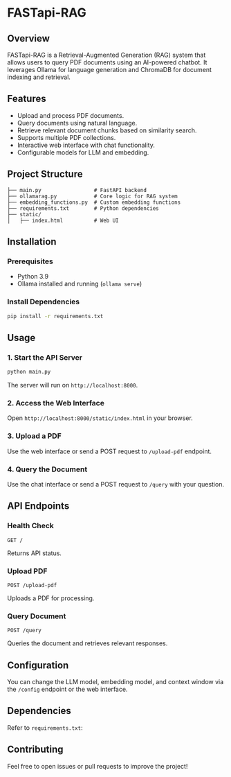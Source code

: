 # FASTapi-RAG

## Overview
FASTapi-RAG is a Retrieval-Augmented Generation (RAG) system that allows users to query PDF documents using an AI-powered chatbot. It leverages Ollama for language generation and ChromaDB for document indexing and retrieval.

## Features
- Upload and process PDF documents.
- Query documents using natural language.
- Retrieve relevant document chunks based on similarity search.
- Supports multiple PDF collections.
- Interactive web interface with chat functionality.
- Configurable models for LLM and embedding.

## Project Structure
```
├── main.py                 # FastAPI backend
├── ollamarag.py            # Core logic for RAG system
├── embedding_functions.py  # Custom embedding functions
├── requirements.txt        # Python dependencies
├── static/
│   ├── index.html          # Web UI
```

## Installation

### Prerequisites
- Python 3.9
- Ollama installed and running (`ollama serve`)

### Install Dependencies
```bash
pip install -r requirements.txt
```

## Usage

### 1. Start the API Server
```bash
python main.py
```
The server will run on `http://localhost:8000`.

### 2. Access the Web Interface
Open `http://localhost:8000/static/index.html` in your browser.

### 3. Upload a PDF
Use the web interface or send a POST request to `/upload-pdf` endpoint.

### 4. Query the Document
Use the chat interface or send a POST request to `/query` with your question.

## API Endpoints

### Health Check
```http
GET /
```
Returns API status.

### Upload PDF
```http
POST /upload-pdf
```
Uploads a PDF for processing.

### Query Document
```http
POST /query
```
Queries the document and retrieves relevant responses.

## Configuration
You can change the LLM model, embedding model, and context window via the `/config` endpoint or the web interface.

## Dependencies
Refer to `requirements.txt`:

## Contributing
Feel free to open issues or pull requests to improve the project!